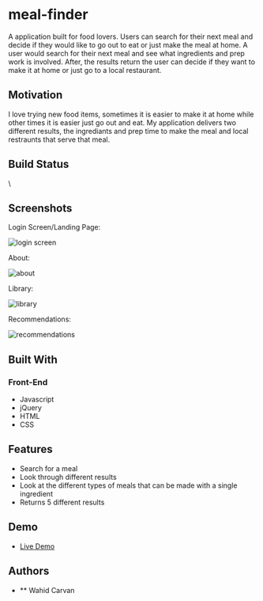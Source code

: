 # meal-finder

A application built for food lovers. Users can search for their next meal and decide if they would like to go out to eat or just make the meal at home. A user would search for their next meal and see what ingredients and prep work is involved. After, the results return the user can decide if they want to make it at home or just go to a local restaurant.

## Motivation

I love trying new food items, sometimes it is easier to make it at home while other times it is easier just go out and eat. My application delivers two different results, the ingrediants and prep time to make the meal and local restraunts that serve that meal.

## Build Status

\
## Screenshots
Login Screen/Landing Page:

![login screen](screenshots/login.png)

About:

![about](screenshots/about.png)

Library:

![library](screenshots/library.png)

Recommendations:

![recommendations](screenshots/recommendations.png)

## Built With

### Front-End
* Javascript 
* jQuery 
* HTML 
* CSS

## Features

* Search for a meal 
* Look through different results 
* Look at the different types of meals that can be made with a single ingredient 
* Returns 5 different results

## Demo

- [Live Demo](https://book-thing.herokuapp.com/)

## Authors

* ** Wahid Carvan
